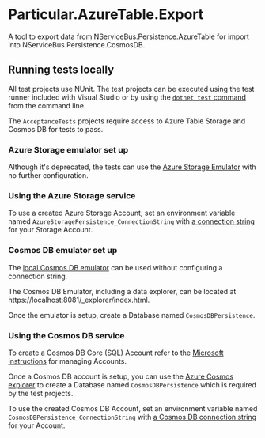 # Particular.AzureTable.Export

A tool to export data from NServiceBus.Persistence.AzureTable for import into NServiceBus.Persistence.CosmosDB.

## Running tests locally

All test projects use NUnit. The test projects can be executed using the test runner included with Visual Studio or by using the [`dotnet test` command](https://docs.microsoft.com/en-us/dotnet/core/tools/dotnet-test) from the command line.

The `AcceptanceTests` projects require access to Azure Table Storage and Cosmos DB for tests to pass.

### Azure Storage emulator set up

Although it's deprecated, the tests can use the [Azure Storage Emulator](https://docs.microsoft.com/en-us/azure/storage/common/storage-use-emulator) with no further configuration.

### Using the Azure Storage service

To use a created Azure Storage Account, set an environment variable named `AzureStoragePersistence_ConnectionString` with [a connection string](https://docs.microsoft.com/en-us/azure/storage/common/storage-account-keys-manage?tabs=azure-portal) for your Storage Account.

### Cosmos DB emulator set up

The [local Cosmos DB emulator](https://docs.microsoft.com/en-us/azure/cosmos-db/local-emulator?tabs=cli%2Cssl-netstd21) can be used without configuring a connection string.

The Cosmos DB Emulator, including a data explorer, can be located at https://localhost:8081/_explorer/index.html.

Once the emulator is setup, create a Database named `CosmosDBPersistence`.

### Using the Cosmos DB service

To create a Cosmos DB Core (SQL) Account refer to the [Microsoft instructions](https://docs.microsoft.com/en-us/azure/cosmos-db/how-to-manage-database-account) for managing Accounts.

Once a Cosmos DB account is setup, you can use the [Azure Cosmos explorer](https://docs.microsoft.com/en-us/azure/cosmos-db/data-explorer) to create a Database named `CosmosDBPersistence` which is required by the test projects.

To use the created Cosmos DB Account, set an environment variable named `CosmosDBPersistence_ConnectionString` with [a Cosmos DB connection string](https://docs.microsoft.com/en-us/azure/cosmos-db/secure-access-to-data) for your Account.
